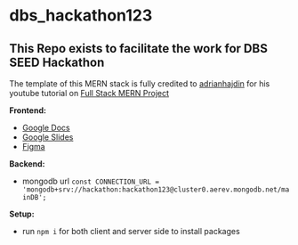 # dbs_hackathon123
## This Repo exists to facilitate the work for DBS SEED Hackathon 

The template of this MERN stack is fully credited to [adrianhajdin](https://github.com/adrianhajdin/project_mern_memories/tree/PART_1_and_2) 
for his youtube tutorial on [Full Stack MERN Project](https://www.youtube.com/watch?v=ngc9gnGgUdA)


**Frontend:**
- [Google Docs](https://docs.google.com/document/d/1KE9pF9RXk2iHatoi9q0ahmavLNQyHzN-bPWvZcQ2cY0/edit?usp=sharing)
- [Google Slides](https://docs.google.com/presentation/d/1pH1DbUebhnlMk8i1XwcbtHFaBUZ9JoOTPwi0N7ZOG4c/edit?usp=sharing)
- [Figma](https://www.figma.com/file/0mQvN0clfP7lBarHNV0P20/dbs_hackathon123-team-library?node-id=0%3A1)

**Backend:**
- mongodb url ```const CONNECTION_URL = 'mongodb+srv://hackathon:hackathon123@cluster0.aerev.mongodb.net/mainDB';```


**Setup:**
- run ```npm i``` for both client and server side to install packages
